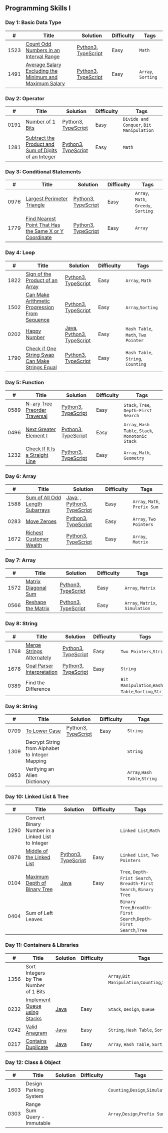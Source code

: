 ## Programming Skills I

### Day 1: Basic Data Type

| #    | Title                                                                                                                                                         | Solution                                                                                                                                                                          | Difficulty | Tags               |
| ---- | ------------------------------------------------------------------------------------------------------------------------------------------------------------- | --------------------------------------------------------------------------------------------------------------------------------------------------------------------------------- | ---------- | ------------------ |
| 1523 | [Count Odd Numbers in an Interval Range](https://leetcode.com/problems/count-odd-numbers-in-an-interval-range/)                                               | [Python3](../Math/Python/_1523_CountOddNumbersinanIntervalRange.py), [TypeScript](../Math/TypeScript/_1523_CountOddNumbersinanIntervalRange.ts)                                   | Easy       | `Math`             |
| 1491 | [Average Salary Excluding the Minimum and Maximum Salary](https://leetcode.com/problems/average-salary-excluding-the-minimum-and-maximum-salary/description/) | [Python3](../Array/Python/_1491_AverageSalaryExcludingtheMinimumandMaximumSalary.py), [TypeScript](../Array/TypeScript/_1491_AverageSalaryExcludingtheMinimumandMaximumSalary.ts) | Easy       | `Array`, `Sorting` |

### Day 2: Operator

| #    | Title                                                                                                                                                  | Solution                                                                                                                                                              | Difficulty | Tags                                     |
| ---- | ------------------------------------------------------------------------------------------------------------------------------------------------------ | --------------------------------------------------------------------------------------------------------------------------------------------------------------------- | ---------- | ---------------------------------------- |
| 0191 | [Number of 1 Bits](https://leetcode.com/problems/number-of-1-bits/description/)                                                                        | [Python3](../BitManipulation/Python/_0191_Numberof1Bits.py), [TypeScript](../BitManipulation/TypeScript/_0191_Numberof1Bits.ts)                                       | Easy       | `Divide and Conquer`, `Bit Manipulation` |
| 1281 | [Subtract the Product and Sum of Digits of an Integer](https://leetcode.com/problems/subtract-the-product-and-sum-of-digits-of-an-integer/description) | [Python3](../Math/Python/_1281_SubtracttheProductandSumofDigitsofanInteger.py), [TypeScript](../Math/TypeScript/_1281_SubtracttheProductandSumofDigitsofanInteger.ts) | Easy       | `Math`                                   |

### Day 3: Conditional Statements

| #    | Title                                                                                                                                                       | Solution                                                                                                                                                                  | Difficulty | Tags                                 |
| ---- | ----------------------------------------------------------------------------------------------------------------------------------------------------------- | ------------------------------------------------------------------------------------------------------------------------------------------------------------------------- | ---------- | ------------------------------------ |
| 0976 | [Largest Perimeter Triangle](https://leetcode.com/problems/largest-perimeter-triangle/description/)                                                         | [Python3](../Array/Python/_0976_LargestPerimeterTriangle.py), [TypeScript](../Array/TypeScript/_0976_LargestPerimeterTriangle.ts)                                         | Easy       | `Array`, `Math`, `Greedy`, `Sorting` |
| 1779 | [Find Nearest Point That Has the Same X or Y Coordinate](https://leetcode.com/problems/find-nearest-point-that-has-the-same-x-or-y-coordinate/description/) | [Python3](../Array/Python/_1779_FindNearestPointThatHastheSameXorYCoordinate.py), [TypeScript](../Array/TypeScript/_1779_FindNearestPointThatHastheSameXorYCoordinate.ts) | Easy       | `Array`                              |

### Day 4: Loop

| #    | Title                                                                                                                            | Solution                                                                                                                                                          | Difficulty | Tags                                |
| ---- | -------------------------------------------------------------------------------------------------------------------------------- | ----------------------------------------------------------------------------------------------------------------------------------------------------------------- | ---------- | ----------------------------------- |
| 1822 | [Sign of the Product of an Array](https://leetcode.com/problems/sign-of-the-product-of-an-array)                                 | [Python3](../Array/Python/_1822_SignoftheProductofanArray.py), [TypeScript](../Array/TypeScript/_1822_SignoftheProductofanArray.ts)                               | Easy       | `Array`, `Math`                     |
| 1502 | [Can Make Arithmetic Progression From Sequence](https://leetcode.com/problems/can-make-arithmetic-progression-from-sequence)     | [Python3](../Array/Python/_1502_CanMakeArithmeticProgressionFromSequence.py), [TypeScript](../Array/TypeScript/_1502_CanMakeArithmeticProgressionFromSequence.ts) | Easy       | `Array`,`Sorting`                   |
| 0202 | [Happy Number](https://leetcode.com/problems/happy-number/)                                                                      | [Java](../Math/Java/_0202_HappyNumber.java), [Python3](../Math/Python/_0202_HappyNumber.py), [TypeScript](../Math/TypeScript/_0202_HappyNumber.ts)                | Easy       | `Hash Table`, `Math`, `Two Pointer` |
| 1790 | [Check if One String Swap Can Make Strings Equal](https://leetcode.com/problems/check-if-one-string-swap-can-make-strings-equal) | [Python3](./String/Python/_1790_CheckifOneStringSwapCanMakeStringsEqual.py), [TypeScript](./String/TypeScript/_1790_CheckifOneStringSwapCanMakeStringsEqual.ts)   | Easy       | `Hash Table`, `String`, `Counting`  |

### Day 5: Function

| #    | Title                                                                                           | Solution                                                                                                                            | Difficulty | Tags                                              |
| ---- | ----------------------------------------------------------------------------------------------- | ----------------------------------------------------------------------------------------------------------------------------------- | ---------- | ------------------------------------------------- |
| 0589 | [N-ary Tree Preorder Traversal](https://leetcode.com/problems/n-ary-tree-preorder-traversal)    | [Python3](../Tree/Python/_0589_N-aryTreePreorderTraversal.py), [TypeScript](../Tree/TypeScript/_0589_N-aryTreePreorderTraversal.ts) | Easy       | `Stack`, `Tree`, `Depth-First Search`             |
| 0496 | [Next Greater Element I](https://leetcode.com/problems/next-greater-element-i)                  | [Python3](../Array/Python/_0496_NextGreaterElementI.py), [TypeScript](../Array/TypeScript/_0496_NextGreaterElementI.ts)             | Easy       | `Array`, `Hash Table`, `Stack`, `Monotonic Stack` |
| 1232 | [Check If It Is a Straight Line](https://leetcode.com/problems/check-if-it-is-a-straight-line/) | [Python3](../Array/Python/_1232_CheckIfItIsaStraightLine.py), [TypeScript](../Array/TypeScript/_1232_CheckIfItIsaStraightLine.ts)   | Easy       | `Array`, `Math`, `Geometry`                       |

### Day 6: Array

| #    | Title                                                                                             | Solution                                                                                                                                                                                             | Difficulty | Tags                          |
| ---- | ------------------------------------------------------------------------------------------------- | ---------------------------------------------------------------------------------------------------------------------------------------------------------------------------------------------------- | ---------- | ----------------------------- |
| 1588 | [Sum of All Odd Length Subarrays](https://leetcode.com/problems/sum-of-all-odd-length-subarrays/) | [Java](../Array/Java/_1588_SumofAllOddLengthSubarrays.java), , [Python3](../Array/Python/_1588_SumofAllOddLengthSubarrays.py), [TypeScript](../Array/TypeScript/_1588_SumofAllOddLengthSubarrays.ts) | Easy       | `Array`, `Math`, `Prefix Sum` |
| 0283 | [Move Zeroes](https://leetcode.com/problems/move-zeroes)                                          | [Python3](../Array/Python/_0283_MoveZeroes.py), [TypeScript](../Array/TypeScript/_0283_MoveZeroes.ts)                                                                                                | Easy       | `Array`, `Two Pointers`       |
| 1672 | [Richest Customer Wealth](https://leetcode.com/problems/richest-customer-wealth/description/)     | [Python3](../Array/Python/_1672_RichestCustomerWealth.py), [TypeScript](../Array/TypeScript/_1672_RichestCustomerWealth.py)                                                                          | Easy       | `Array`, `Matrix`             |

### Day 7: Array

| #    | Title                                                                                 | Solution                                                                                                            | Difficulty | Tags                            |
| ---- | ------------------------------------------------------------------------------------- | ------------------------------------------------------------------------------------------------------------------- | ---------- | ------------------------------- |
| 1572 | [Matrix Diagonal Sum](https://leetcode.com/problems/matrix-diagonal-sum/description/) | [Python3](../Array/Python/_1572_MatrixDiagonalSum.py), [TypeScript](../Array/TypeScript/_1572_MatrixDiagonalSum.ts) | Easy       | `Array`, `Matrix`               |
| 0566 | [Reshape the Matrix](https://leetcode.com/problems/reshape-the-matrix/description/)   | [Python3](../Array/Python/_0566_ReshapetheMatrix.py), [TypeScript](../Array/TypeScript/_0566_ReshapetheMatrix.ts)   | Easy       | `Array`, `Matrix`, `Simulation` |

### Day 8: String

| #    | Title                                                                                  | Solution                                                                                                                            | Difficulty | Tags                                               |
| ---- | -------------------------------------------------------------------------------------- | ----------------------------------------------------------------------------------------------------------------------------------- | ---------- | -------------------------------------------------- |
| 1768 | [Merge Strings Alternately](https://leetcode.com/problems/merge-strings-alternately)   | [Python3](../String/Python/_1768_MergeStringsAlternately.py), [TypeScript](../String/TypeScript/_1768_MergeStringsAlternately.ts)   | Easy       | `Two Pointers`,`String`                            |
| 1678 | [Goal Parser Interpretation](https://leetcode.com/problems/goal-parser-interpretation) | [Python3](../String/Python/_1678_GoalParserInterpretation.py), [TypeScript](../String/TypeScript/_1678_GoalParserInterpretation.ts) | Easy       | `String`                                           |
| 0389 | Find the Difference                                                                    |                                                                                                                                     |            | `Bit Manipulation`,`Hash Table`,`Sorting`,`String` |

### Day 9: String

| #    | Title                                                         | Solution                                                                                                  | Difficulty | Tags                          |
| ---- | ------------------------------------------------------------- | --------------------------------------------------------------------------------------------------------- | ---------- | ----------------------------- |
| 0709 | [To Lower Case](https://leetcode.com/problems/to-lower-case/) | [Python3](../String/Python/_0709_ToLowerCase.py), [TypeScript](../String/TypeScript/_0709_ToLowerCase.ts) | Easy       | `String`                      |
| 1309 | Decrypt String from Alphabet to Integer Mapping               |                                                                                                           |            | `String`                      |
| 0953 | Verifying an Alien Dictionary                                 |                                                                                                           |            | `Array`,`Hash Table`,`String` |

### Day 10: Linked List & Tree

| #    | Title                                                                                             | Solution                                                                                                                              | Difficulty | Tags                                                                |
| ---- | ------------------------------------------------------------------------------------------------- | ------------------------------------------------------------------------------------------------------------------------------------- | ---------- | ------------------------------------------------------------------- |
| 1290 | Convert Binary Number in a Linked List to Integer                                                 |                                                                                                                                       |            | `Linked List`,`Math`                                                |
| 0876 | [Middle of the Linked List](https://leetcode.com/problems/middle-of-the-linked-list/description/) | [Python3](../LinkedList/Python/_0876_MiddleoftheLinkedList.py), [TypeScript](../LinkedList/TypeScript/_0876_MiddleoftheLinkedList.ts) | Easy       | `Linked List`, `Two Pointers`                                       |
| 0104 | [Maximum Depth of Binary Tree](https://leetcode.com/problems/maximum-depth-of-binary-tree/)       | [Java](../Tree/Java/_0104_MaximumDepthofBinaryTree.java)                                                                              | Easy       | `Tree`, `Depth-Frist Search`, `Breadth-First Search`, `Binary Tree` |
| 0404 | Sum of Left Leaves                                                                                |                                                                                                                                       |            | `Binary Tree`,`Breadth-First Search`,`Depth-First Search`,`Tree`    |

### Day 11: Containers & Libraries

| #    | Title                                                                                       | Solution                                                   | Difficulty | Tags                                            |
| ---- | ------------------------------------------------------------------------------------------- | ---------------------------------------------------------- | ---------- | ----------------------------------------------- |
| 1356 | Sort Integers by The Number of 1 Bits                                                       |                                                            |            | `Array`,`Bit Manipulation`,`Counting`,`Sorting` |
| 0232 | [Implement Queue using Stacks](https://leetcode.com/problems/implement-queue-using-stacks/) | [Java](../Queue/Java/_0232_ImplementQueueUsingStacks.java) | Easy       | `Stack`, `Design`, `Queue`                      |
| 0242 | [Valid Anagram](https://leetcode.com/problems/valid-anagram/)                               | [Java](../String/Java/_0242_ValidAnagram.java)             | Easy       | `String`, `Hash Table`, `Sorting`               |
| 0217 | [Contains Duplicate](https://leetcode.com/problems/contains-duplicate/)                     | [Java](../Array/Java/_0217_ContainsDuplicate.java)         | Easy       | `Array`, `Hash Table`, `Sorting`                |

### Day 12: Class & Object

| #    | Title                       | Solution | Difficulty | Tags                             |
| ---- | --------------------------- | -------- | ---------- | -------------------------------- |
| 1603 | Design Parking System       |          |            | `Counting`,`Design`,`Simulation` |
| 0303 | Range Sum Query - Immutable |          |            | `Array`,`Design`,`Prefix Sum`    |

